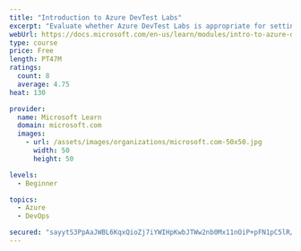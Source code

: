 ```yaml
---
title: "Introduction to Azure DevTest Labs"
excerpt: "Evaluate whether Azure DevTest Labs is appropriate for setting up virtual machine environments for your team."
webUrl: https://docs.microsoft.com/en-us/learn/modules/intro-to-azure-devtest-labs/
type: course
price: Free
length: PT47M
ratings:
  count: 8
  average: 4.75
heat: 130

provider:
  name: Microsoft Learn
  domain: microsoft.com
  images:
    - url: /assets/images/organizations/microsoft.com-50x50.jpg
      width: 50
      height: 50

levels:
  - Beginner

topics:
  - Azure
  - DevOps

secured: "sayytS3PpAaJWBL6KqxQioZj7iYWIHpKwbJTWw2nb0Mx11nOiP+pFN1pC5lR/FfFDBsNRS+pujYlw17SPa7cBY7qwFg5+TYuCI08Kw2y9QigtP6UroHlEVUBpsHPxVipz/VUkZQLRzdjtfJdBxcpGcymRlT564l00JAVqoswgpfRqiAMKM49aHs/OeJk1IvJGoqAc8Cpo/Up/JVKUqsuW642T/AosYQ7sV7+syg+XUj+Xxpamqz77ZJnTx7Y7WNp1kTxoLbF5sVDybafeWS/qbwwi2EUCHKjUbd5RzeWqSobFunMGMq9ARjENQfwmNSgpZ7nkycfMCqUCP8p1HS1gvom0mGeob/+6Lul8A4XOxIxE27cpnM3UqNnoSc/eWWKQ7tlubkm7mF57oOMfzGvTIq10Ds9spSvjbBWq4pPxVk=;USMCgfoJa14ojsd5P/tqXA=="
---
```


